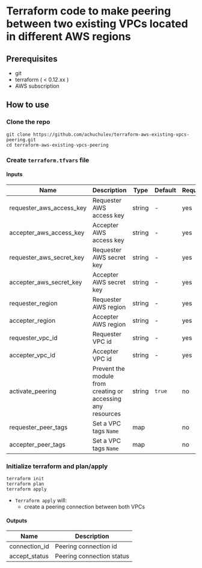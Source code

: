 # Terraform code to make peering between two existing VPCs located in different AWS regions

## Prerequisites

- git
- terraform ( < 0.12.xx )
- AWS subscription

## How to use

### Clone the repo

```
git clone https://github.com/achuchulev/terraform-aws-existing-vpcs-peering.git
cd terraform-aws-existing-vpcs-peering
```

### Create `terraform.tfvars` file

#### Inputs

| Name  |	Description |	Type |  Default |	Required
| ----- | ----------- | ---- |  ------- | --------
| requester_aws_access_key | Requester AWS access key | string  | - | yes
| accepter_aws_access_key | Accepter AWS access key | string  | - | yes
| requester_aws_secret_key | Requester AWS secret key | string  | - | yes
| accepter_aws_secret_key | Accepter AWS secret key | string  | - | yes
| requester_region | Requester AWS region | string  | - | yes
| accepter_region | Accepter AWS region | string  | - | yes
| requester_vpc_id  | Requester VPC id | string | - | yes
| accepter_vpc_id | Accepter VPC id | string | - | yes
| activate_peering | Prevent the module from creating or accessing any resources | string  | `true` | no
| requester_peer_tags | Set a VPC tags `Name` | map  | <map> | no
| accepter_peer_tags | Set a VPC tags `Name`  | map  | <map> | no


### Initialize terraform and plan/apply

```
terraform init
terraform plan
terraform apply
```

- `Terraform apply` will:
  - create a peering connection between both VPCs
  
  
#### Outputs

| Name  |	Description 
| ----- | ----------- 
| connection_id | Peering connection id
| accept_status  | Peering connection status
